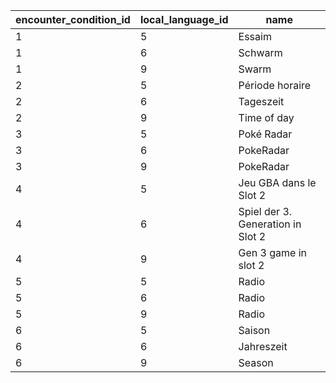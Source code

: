 | encounter_condition_id | local_language_id |               name                |
|------------------------|-------------------|-----------------------------------|
| 1                      | 5                 | Essaim                            |
| 1                      | 6                 | Schwarm                           |
| 1                      | 9                 | Swarm                             |
| 2                      | 5                 | Période horaire                   |
| 2                      | 6                 | Tageszeit                         |
| 2                      | 9                 | Time of day                       |
| 3                      | 5                 | Poké Radar                        |
| 3                      | 6                 | PokeRadar                         |
| 3                      | 9                 | PokeRadar                         |
| 4                      | 5                 | Jeu GBA dans le Slot 2            |
| 4                      | 6                 | Spiel der 3. Generation in Slot 2 |
| 4                      | 9                 | Gen 3 game in slot 2              |
| 5                      | 5                 | Radio                             |
| 5                      | 6                 | Radio                             |
| 5                      | 9                 | Radio                             |
| 6                      | 5                 | Saison                            |
| 6                      | 6                 | Jahreszeit                        |
| 6                      | 9                 | Season                            |
